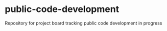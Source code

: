 # public-code-development
Repository for project board tracking public code development in progress
